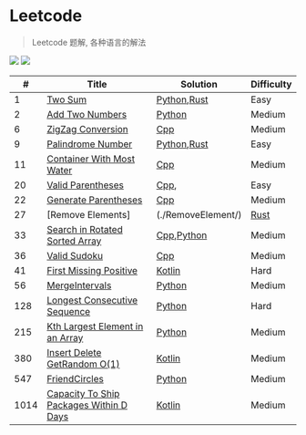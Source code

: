# Leetcode
> Leetcode 题解, 各种语言的解法

![](https://img.shields.io/badge/license-Apache%202-blue.svg) ![](https://img.shields.io/badge/leetcoder--cn-published-blue.svg)


| # | Title | Solution | Difficulty |
| ---- | ----- | -------- | ---------- |
| 1 | [Two Sum](./TwoSum/) | [Python](./TwoSum/python/README.md),[Rust](./TwoSum/rust/README.md) | Easy |
| 2 | [Add Two Numbers](./AddTwoNumbers/) | [Python](./AddTwoNumbers/python/README.md)  |  Medium  |
| 6 | [ZigZag Conversion](./ZigZagConversion/) | [Cpp](./ZigZagConversion/cpp/README.md) | Medium |
| 9 | [Palindrome Number](./PalindromeNumber/) | [Python](./ZigZagConversion/python/README.md),[Rust](./ZigZagConversion/rust/README.md) | Easy |
| 11 | [Container With Most Water](./ContainerWithMostWater/) | [Cpp](./ContainerWithMostWater/cpp/README.md) | Medium | 
| 20 | [Valid Parentheses](./ValidParentheses/) | [Cpp](./ValidParentheses/cpp/README.md),| Easy |
| 22 | [Generate Parentheses](./GenerateParentheses/) | [Cpp](./GenerateParentheses/cpp/README.md) | Medium |
| 27 | [Remove Elements]|(./RemoveElement/) | [Rust](./RemoveElement/rust/README.md) | Easy |
| 33 | [Search in Rotated Sorted Array](./SearchinRotatedSortedArray/) | [Cpp](./SearchinRotatedSortedArray/cpp/README.md),[Python](./SearchinRotatedSortedArray/python/README.md) |  Medium  |
| 36 | [Valid Sudoku](./ValidSudoku/) | [Cpp](./ValidSudoku/cpp/README.md) | Medium |
| 41 | [First Missing Positive](./FirstMissingPositive/) | [Kotlin](./FirstMissingPositive/kotlin/README.md)  |  Hard  |
| 56 | [MergeIntervals](./MergeIntervals/) | [Python](./MergeIntervals/python/README.md) | Medium |
| 128 | [Longest Consecutive Sequence](./LongestConsecutiveSequence) | [Python](./LongestConsecutiveSequence/python/README.md) | Hard |
| 215 | [Kth Largest Element in an Array](./KthLargestElementinanArray) | [Python](./KthLargestElementinanArray/python/README.md) | Medium |
| 380 | [Insert Delete GetRandom O(1)](./InsertDeleteGetRandomO(1)) | [Kotlin](./InsertDeleteGetRandomO(1)/kotlin/README.md) | Medium |
| 547 | [FriendCircles](./FriendCircles) | [Python](./FriendCircles/python/README.md) | Medium
| 1014 | [Capacity To Ship Packages Within D Days](./CapacityToShipPackagesWithinDDays) | [Kotlin](./CapacityToShipPackagesWithinDDays/kotlin/README.md) | Medium |
